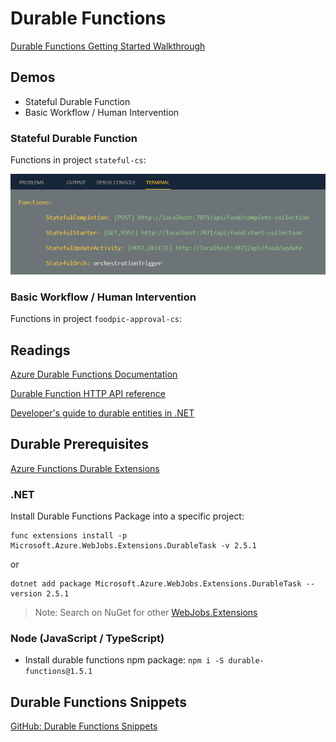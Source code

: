 # Durable Functions

[Durable Functions Getting Started Walkthrough](https://docs.microsoft.com/en-us/azure/azure-functions/durable/quickstart-js-vscode)

## Demos 

- Stateful Durable Function
- Basic Workflow / Human Intervention

### Stateful Durable Function

Functions in project `stateful-cs`:

![stateful-functs](_images/stateful-functs.png)

### Basic Workflow / Human Intervention

Functions in project `foodpic-approval-cs`:

## Readings

[Azure Durable Functions Documentation](https://docs.microsoft.com/en-us/azure/azure-functions/durable/)

[Durable Function HTTP API reference](https://docs.microsoft.com/en-us/azure/azure-functions/durable/durable-functions-http-api)

[Developer's guide to durable entities in .NET](https://docs.microsoft.com/en-us/azure/azure-functions/durable/durable-functions-dotnet-entities)

## Durable Prerequisites

[Azure Functions Durable Extensions](https://github.com/Azure/azure-functions-durable-extension)

### .NET

Install Durable Functions Package into a specific project:

```
func extensions install -p Microsoft.Azure.WebJobs.Extensions.DurableTask -v 2.5.1
```

or

```
dotnet add package Microsoft.Azure.WebJobs.Extensions.DurableTask --version 2.5.1
```

> Note: Search on NuGet for other [WebJobs.Extensions](https://www.nuget.org/packages?q=Microsoft.Azure.WebJobs.Extensions)

### Node (JavaScript / TypeScript)

-   Install durable functions npm package: `npm i -S durable-functions@1.5.1`

## Durable Functions Snippets

[GitHub: Durable Functions Snippets](https://github.com/marcduiker/durable-functions-snippets)